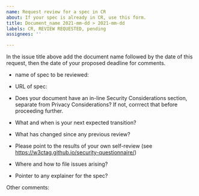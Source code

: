```yaml
---
name: Request review for a spec in CR
about: If your spec is already in CR, use this form.
title: Document_name 2021-mm-dd > 2021-mm-dd
labels: CR, REVIEW REQUESTED, pending
assignees: ''

---
```


In the issue title above add the document name followed by the date of this request, then the date of your proposed deadline for comments.

- name of spec to be reviewed:
- URL of spec:


- Does your document have an in-line Security Considerations section, separate from Privacy Considerations? If not, corrrect that before proceeding further.
- What and when is your next expected transition?
- What has changed since any previous review?
- Please point to the results of your own self-review (see https://w3ctag.github.io/security-questionnaire/)
- Where and how to file issues arising?
- Pointer to any explainer for the spec?

Other comments:

